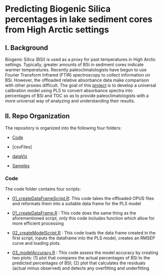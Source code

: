 # Predicting Biogenic Silica percentages in lake sediment cores from High Arctic settings 

## I. Background

Biogenic Silica (BSi) is used as a proxy for past temperatures in High Arctic settings. Typically, greater amounts of BSi in sediment cores indicate warmer temperatures. Recently paleoclimatologists have begun to use Fourier Transform Infrared (FTIR) spectroscopy to collect information on BSi. However, the offloaded relative absorbance data make comparison with other proxies difficult. The goal of this [project](https://www.causeweb.org/usproc/eusrc/2021/virtual-posters/7) is to develop a universal calibration model using PLS to convert absorbance spectra into percentages of BSi and TOC so as to provide paleoclimatologists with a more universal way of analyzing and understanding their results.

## II. Repo Organization 

The repository is organized into the following four folders: 

* [Code](https://github.com/people-r-strange/PLSmodel/tree/main/Code)

* [csvFiles]

* [dataViz](https://github.com/people-r-strange/PLSmodel/tree/main/dataViz)

* [Samples](https://github.com/people-r-strange/PLSmodel/tree/main/Samples)

### Code 

The code folder contains four scripts: 

* [01_createDataFrameScript.R](https://github.com/people-r-strange/PLSmodel/blob/main/Code/01_createDataFrameScript.R): This code takes the offloaded OPUS files and reformats them into a suitable data frame for the PLS model 

* [01_createDataFrame.R](https://github.com/people-r-strange/PLSmodel/blob/main/Code/01_createDataFrame.R) : This code does the same thing as the aforementioned script, only this code includes function which allow for more efficient processing

* [02_createModelScript.R](https://github.com/people-r-strange/PLSmodel/blob/main/Code/02_createModelScript.R) : This code loads the data frame created in the first script, inputs the dataframe into the PLS model, creates an RMSEP curve and loading plots. 

* [03_modelAccuracy.R](https://github.com/people-r-strange/PLSmodel/blob/main/Code/03_modelAccuracy.R) : This code assess the model accuracy by creating two plots: (1) plot that compares the actual percentages of BSi to the predicted percentages of BSI; (2) plot that calculates the residuals (actual minus observed) and detects any overfitting and underfitting 

